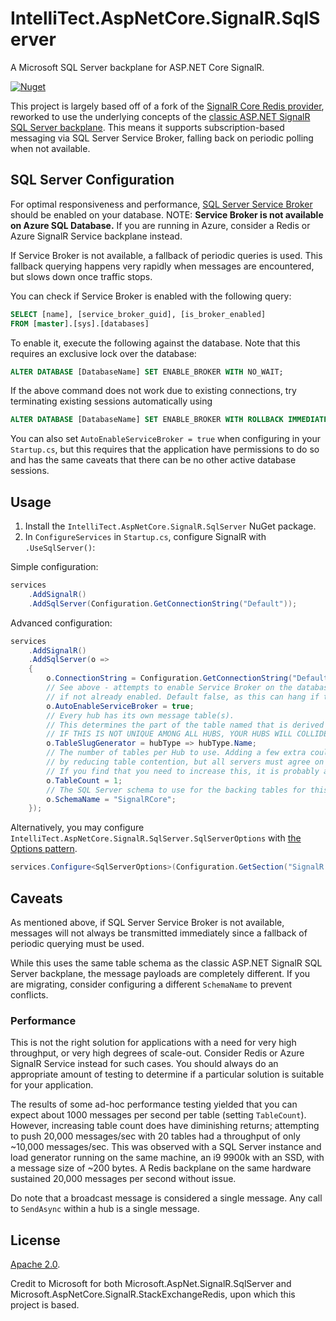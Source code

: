# IntelliTect.AspNetCore.SignalR.SqlServer

A Microsoft SQL Server backplane for ASP.NET Core SignalR.

[![Nuget](https://img.shields.io/nuget/v/IntelliTect.AspNetCore.SignalR.SqlServer)](https://www.nuget.org/packages/IntelliTect.AspNetCore.SignalR.SqlServer/)


This project is largely based off of a fork of the [SignalR Core Redis provider](https://github.com/dotnet/aspnetcore/tree/main/src/SignalR/server/StackExchangeRedis), reworked to use the underlying concepts of the [classic ASP.NET SignalR SQL Server backplane](https://github.com/SignalR/SignalR/tree/main/src/Microsoft.AspNet.SignalR.SqlServer). This means it supports subscription-based messaging via SQL Server Service Broker, falling back on periodic polling when not available.


## SQL Server Configuration

For optimal responsiveness and performance, [SQL Server Service Broker](https://docs.microsoft.com/en-us/sql/database-engine/configure-windows/sql-server-service-broker?view=sql-server-ver15) should be enabled on your database. NOTE: **Service Broker is not available on Azure SQL Database.** If you are running in Azure, consider a Redis or Azure SignalR Service backplane instead.

If Service Broker is not available, a fallback of periodic queries is used. This fallback querying happens very rapidly when messages are encountered, but slows down once traffic stops.

You can check if Service Broker is enabled with the following query:
``` sql
SELECT [name], [service_broker_guid], [is_broker_enabled]
FROM [master].[sys].[databases]
```

To enable it, execute the following against the database. Note that this requires an exclusive lock over the database:
``` sql
ALTER DATABASE [DatabaseName] SET ENABLE_BROKER WITH NO_WAIT;
```

If the above command does not work due to existing connections, try terminating existing sessions automatically using
``` sql 
ALTER DATABASE [DatabaseName] SET ENABLE_BROKER WITH ROLLBACK IMMEDIATE
```

You can also set `AutoEnableServiceBroker = true` when configuring in your `Startup.cs`, but this requires that the application have permissions to do so and has the same caveats that there can be no other active database sessions.

## Usage

1. Install the `IntelliTect.AspNetCore.SignalR.SqlServer` NuGet package.
2. In `ConfigureServices` in `Startup.cs`, configure SignalR with `.UseSqlServer()`:


Simple configuration:
``` cs
services
    .AddSignalR()
    .AddSqlServer(Configuration.GetConnectionString("Default"));
```

Advanced configuration:

``` cs 
services
    .AddSignalR()
    .AddSqlServer(o =>
    {
        o.ConnectionString = Configuration.GetConnectionString("Default");
        // See above - attempts to enable Service Broker on the database at startup
        // if not already enabled. Default false, as this can hang if the database has other sessions.
        o.AutoEnableServiceBroker = true;
        // Every hub has its own message table(s). 
        // This determines the part of the table named that is derived from the hub name.
        // IF THIS IS NOT UNIQUE AMONG ALL HUBS, YOUR HUBS WILL COLLIDE AND MESSAGES MIX.
        o.TableSlugGenerator = hubType => hubType.Name;
        // The number of tables per Hub to use. Adding a few extra could increase throughput
        // by reducing table contention, but all servers must agree on the number of tables used.
        // If you find that you need to increase this, it is probably a hint that you need to switch to Redis.
        o.TableCount = 1;
        // The SQL Server schema to use for the backing tables for this backplane.
        o.SchemaName = "SignalRCore";
    });
```

Alternatively, you may configure `IntelliTect.AspNetCore.SignalR.SqlServer.SqlServerOptions` with [the Options pattern](https://docs.microsoft.com/en-us/aspnet/core/fundamentals/configuration/?view=aspnetcore-5.0).

``` cs
services.Configure<SqlServerOptions>(Configuration.GetSection("SignalR:SqlServer"));
```

## Caveats

As mentioned above, if SQL Server Service Broker is not available, messages will not always be transmitted immediately since a fallback of periodic querying must be used.

While this uses the same table schema as the classic ASP.NET SignalR SQL Server backplane, the message payloads are completely different. If you are migrating, consider configuring a different `SchemaName` to prevent conflicts.

### Performance

This is not the right solution for applications with a need for very high throughput, or very high degrees of scale-out. Consider Redis or Azure SignalR Service instead for such cases. You should always do an appropriate amount of testing to determine if a particular solution is suitable for your application. 

The results of some ad-hoc performance testing yielded that you can expect about 1000 messages per second per table (setting `TableCount`). However, increasing table count does have diminishing returns; attempting to push 20,000 messages/sec with 20 tables had a throughput of only ~10,000 messages/sec. This was observed with a SQL Server instance and load generator running on the same machine, an i9 9900k with an SSD, with a message size of ~200 bytes. A Redis backplane on the same hardware sustained 20,000 messages per second without issue.

Do note that a broadcast message is considered a single message. Any call to `SendAsync` within a hub is a single message.

## License

[Apache 2.0](./LICENSE.txt). 

Credit to Microsoft for both Microsoft.AspNet.SignalR.SqlServer and Microsoft.AspNetCore.SignalR.StackExchangeRedis, upon which this project is based.

